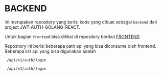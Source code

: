 # BACKEND
Ini merupakan repository yang berisi kode yang dibuat sebagai `backend` dari project JWT-AUTH-GOLANG-REACT.

Untuk bagian `frontend` bisa dilihat di repository berikut [FRONTEND](https://github.com/rezairfanwijaya/Auth-JWT-Golang-React-FRONTEND)

Repository ini berisi beberapa path api yang bisa diconsume oleh frontend. Beberapa list api yang bisa digunakan adalah 
```
 /api/v1/auth/login
```
```
 /api/v1/auth/login
```
